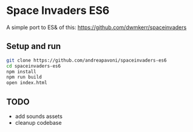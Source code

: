 # Space Invaders ES6


A simple port to ES& of this: https://github.com/dwmkerr/spaceinvaders


## Setup and run

```sh
git clone https://github.com/andreapavoni/spaceinvaders-es6
cd spaceinvaders-es6
npm install
npm run build
open index.html
```

## TODO
* add sounds assets
* cleanup codebase
